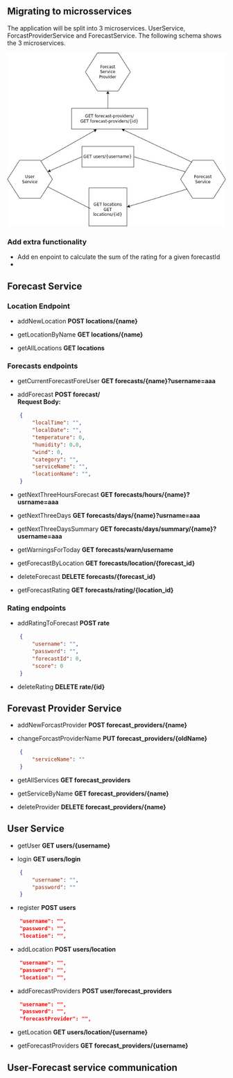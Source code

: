 ## Migrating to microsservices

The application will be split into 3 microservices. UserService, ForcastProviderService and ForecastService.
The following schema shows the 3 microservices.

![image](/src/site/markdown/uml/reqs/microservices-comunication.jpg)


### Add extra functionality

* Add en enpoint to calculate the sum of the rating for a given forecastId
* 

## Forecast Service

### Location Endpoint

* addNewLocation **POST locations/{name}**

* getLocationByName **GET locations/{name}**

* getAllLocations **GET locations**

### Forecasts endpoints

* getCurrentForecastForeUser **GET forecasts/{name}?username=aaa**

* addForecast **POST forecast/**  
**Request Body:** 

```json
    {
        "localTime": "",
        "localDate": "",
        "temperature": 0,
        "humidity": 0.0,
        "wind": 0,
        "category": "",
        "serviceName": "",
        "locationName": "",
    }
```

* getNextThreeHoursForecast **GET forecasts/hours/{name}?usrname=aaa**

* getNextThreeDays **GET forecasts/days/{name}?usrname=aaa**

* getNextThreeDaysSummary **GET forecasts/days/summary/{name}?username=aaa**

* getWarningsForToday **GET forecasts/warn/username**

* getForecastByLocation **GET forecasts/location/{forecast_id}**

* deleteForecast **DELETE forecasts/{forecast_id}**

* getForecastRating **GET forecasts/rating/{location_id}**


### Rating endpoints

* addRatingToForecast **POST rate**

```json
    {
        "username": "",
        "password": "",
        "forecastId": 0,
        "score": 0
    }
```

* deleteRating **DELETE rate/{id}**

## Forevast Provider Service

* addNewForcastProvider **POST forecast_providers/{name}**

* changeForcastProviderName **PUT forecast_providers/{oldName}**

```json
    {
        "serviceName": ""
    }
```

* getAllServices **GET forecast_providers**

* getServiceByName **GET forecast_providers/{name}**

* deleteProvider **DELETE forecast_providers/{name}**


## User Service

* getUser **GET users/{username}**

* login **GET users/login**

```json
    {
        "username": "",
        "password": ""
    }
```

* register **POST users**

```json
    "username": "",
    "password": "",
    "location": "",
```

* addLocation **POST users/location**

```json
    "username": "",
    "password": "",
    "location": "",
```

* addForecastProviders **POST user/forecast_providers**

```json
    "username": "",
    "password": "",
    "forecastProvider": "",
```

* getLocation **GET users/location/{username}**

* getForecastProviders **GET forecast_providers/{username}**

## User-Forecast service communication
